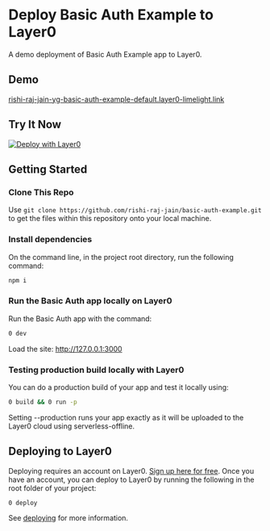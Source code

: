 # Deploy Basic Auth Example to Layer0

A demo deployment of Basic Auth Example app to Layer0.

## Demo

[rishi-raj-jain-yg-basic-auth-example-default.layer0-limelight.link](https://rishi-raj-jain-yg-basic-auth-example-default.layer0-limelight.link)

## Try It Now

[![Deploy with Layer0](https://docs.layer0.co/button.svg)](https://app.layer0.co/deploy?repo=https://github.com/rishi-raj-jain/basic-auth-example)

## Getting Started

### Clone This Repo

Use `git clone https://github.com/rishi-raj-jain/basic-auth-example.git` to get the files within this repository onto your local machine.

### Install dependencies

On the command line, in the project root directory, run the following command:

```bash
npm i
```

### Run the Basic Auth app locally on Layer0

Run the Basic Auth app with the command:

```bash
0 dev
```

Load the site: http://127.0.0.1:3000

### Testing production build locally with Layer0

You can do a production build of your app and test it locally using:

```bash
0 build && 0 run -p
```

Setting --production runs your app exactly as it will be uploaded to the Layer0 cloud using serverless-offline.

## Deploying to Layer0

Deploying requires an account on Layer0. [Sign up here for free](https://app.layer0.co/signup). Once you have an account, you can deploy to Layer0 by running the following in the root folder of your project:

```bash
0 deploy
```

See [deploying](https://docs.layer0.co/guides/deploying) for more information.
